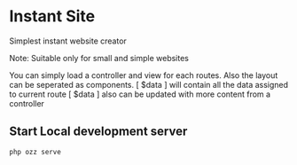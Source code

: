 # Instant Site
Simplest instant website creator

Note: Suitable only for small and simple websites

You can simply load a controller and view for each routes. Also the layout can be seperated as components.
[ $data ] will contain all the data assigned to current route
[ $data ] also can be updated with more content from a controller


## Start Local development server
```
php ozz serve
```